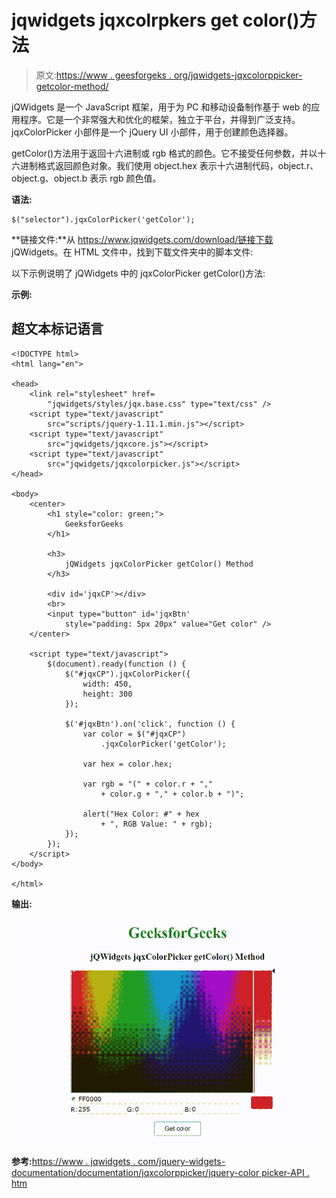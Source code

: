 # jqwidgets jqxcolrpkers get color()方法

> 原文:[https://www . geesforgeks . org/jqwidgets-jqxcolorppicker-getcolor-method/](https://www.geeksforgeeks.org/jqwidgets-jqxcolorpicker-getcolor-method/)

jQWidgets 是一个 JavaScript 框架，用于为 PC 和移动设备制作基于 web 的应用程序。它是一个非常强大和优化的框架，独立于平台，并得到广泛支持。jqxColorPicker 小部件是一个 jQuery UI 小部件，用于创建颜色选择器。

getColor()方法用于返回十六进制或 rgb 格式的颜色。它不接受任何参数，并以十六进制格式返回颜色对象。我们使用 object.hex 表示十六进制代码，object.r、object.g、object.b 表示 rgb 颜色值。

**语法:**

```
$("selector").jqxColorPicker('getColor');
```

**链接文件:**从 https://www.jqwidgets.com/download/链接下载 jQWidgets。在 HTML 文件中，找到下载文件夹中的脚本文件:

> <link rel="”stylesheet”" href="”jqwidgets/styles/jqx.base.css”" type="”text/css”">

以下示例说明了 jQWidgets 中的 jqxColorPicker getColor()方法:

**示例:**

## 超文本标记语言

```
<!DOCTYPE html>
<html lang="en">

<head>
    <link rel="stylesheet" href=
        "jqwidgets/styles/jqx.base.css" type="text/css" />
    <script type="text/javascript" 
        src="scripts/jquery-1.11.1.min.js"></script>
    <script type="text/javascript" 
        src="jqwidgets/jqxcore.js"></script>
    <script type="text/javascript" 
        src="jqwidgets/jqxcolorpicker.js"></script>
</head>

<body>
    <center>
        <h1 style="color: green;">
            GeeksforGeeks
        </h1>

        <h3>
            jQWidgets jqxColorPicker getColor() Method
        </h3>

        <div id='jqxCP'></div>
        <br>
        <input type="button" id='jqxBtn' 
            style="padding: 5px 20px" value="Get color" />
    </center>

    <script type="text/javascript">
        $(document).ready(function () {
            $("#jqxCP").jqxColorPicker({ 
                width: 450, 
                height: 300
            });

            $('#jqxBtn').on('click', function () {
                var color = $("#jqxCP")
                    .jqxColorPicker('getColor');

                var hex = color.hex;

                var rgb = "(" + color.r + "," 
                    + color.g + "," + color.b + ")"; 

                alert("Hex Color: #" + hex 
                    + ", RGB Value: " + rgb);
            });
        });
    </script>
</body>

</html>
```

**输出:**

![](img/40bda6969eae912cfa4e87ceee4e811c.png)

**参考:**[https://www . jqwidgets . com/jquery-widgets-documentation/documentation/jqxcolorppicker/jquery-color picker-API . htm](https://www.jqwidgets.com/jquery-widgets-documentation/documentation/jqxcolorpicker/jquery-colorpicker-api.htm)